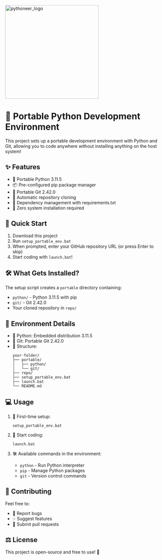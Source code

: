 

<img width="300" height="300" alt="pythoneer_logo" src="https://github.com/user-attachments/assets/79e228a1-ea31-4450-8b28-7a593b278c46" />




# 🐍 Portable Python Development Environment

This project sets up a portable development environment with Python and Git, allowing you to code anywhere without installing anything on the host system! 

## ✨ Features

- 🐍 Portable Python 3.11.5
- 📦 Pre-configured pip package manager
- 🌿 Portable Git 2.42.0
- 🔄 Automatic repository cloning
- 📝 Dependency management with requirements.txt
- 🎯 Zero system installation required

## 🚀 Quick Start

1. Download this project
2. Run `setup_portable_env.bat`
3. When prompted, enter your GitHub repository URL (or press Enter to skip)
4. Start coding with `launch.bat`!

## 🛠️ What Gets Installed?

The setup script creates a `portable` directory containing:
- `python/` - Python 3.11.5 with pip
- `git/` - Git 2.42.0
- Your cloned repository in `repo/`

## 📝 Environment Details

- 🐍 Python: Embedded distribution 3.11.5
- 🌿 Git: Portable Git 2.42.0
- 📂 Structure:
  ```
  your-folder/
  ├── portable/
  │   ├── python/
  │   └── git/
  ├── repo/
  ├── setup_portable_env.bat
  ├── launch.bat
  └── README.md
  ```

## 💻 Usage

1. 🔧 First-time setup:
   ```batch
   setup_portable_env.bat
   ```

2. 🚀 Start coding:
   ```batch
   launch.bat
   ```

3. 🛠️ Available commands in the environment:
   - `python` - Run Python interpreter
   - `pip` - Manage Python packages
   - `git` - Version control commands

## 🤝 Contributing

Feel free to:
- 🐛 Report bugs
- 💡 Suggest features
- 🔀 Submit pull requests

## ⚖️ License

This project is open-source and free to use! 🎉
